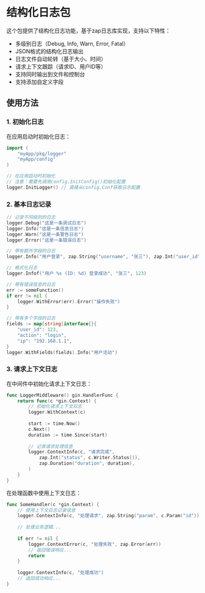 # 结构化日志包

这个包提供了结构化日志功能，基于zap日志库实现，支持以下特性：

- 多级别日志（Debug, Info, Warn, Error, Fatal）
- JSON格式的结构化日志输出
- 日志文件自动轮转（基于大小、时间）
- 请求上下文跟踪（请求ID、用户ID等）
- 支持同时输出到文件和控制台
- 支持添加自定义字段

## 使用方法

### 1. 初始化日志

在应用启动时初始化日志：

```go
import (
    "myApp/pkg/logger"
    "myApp/config"
)

// 在应用启动时初始化
// 注意：需要先调用config.InitConfig()初始化配置
logger.InitLogger() // 直接从config.Conf获取日志配置
```

### 2. 基本日志记录

```go
// 记录不同级别的日志
logger.Debug("这是一条调试日志")
logger.Info("这是一条信息日志")
logger.Warn("这是一条警告日志")
logger.Error("这是一条错误日志")

// 带有额外字段的日志
logger.Info("用户登录", zap.String("username", "张三"), zap.Int("user_id", 123))

// 格式化日志
logger.Infof("用户 %s (ID: %d) 登录成功", "张三", 123)

// 带有错误信息的日志
err := someFunction()
if err != nil {
    logger.WithError(err).Error("操作失败")
}

// 带有多个字段的日志
fields := map[string]interface{}{
    "user_id": 123,
    "action": "login",
    "ip": "192.168.1.1",
}
logger.WithFields(fields).Info("用户活动")
```

### 3. 请求上下文日志

在中间件中初始化请求上下文日志：

```go
func LoggerMiddleware() gin.HandlerFunc {
    return func(c *gin.Context) {
        // 初始化请求上下文日志
        logger.WithContext(c)
        
        start := time.Now()
        c.Next()
        duration := time.Since(start)
        
        // 记录请求处理信息
        logger.ContextInfo(c, "请求完成",
            zap.Int("status", c.Writer.Status()),
            zap.Duration("duration", duration),
        )
    }
}
```

在处理函数中使用上下文日志：

```go
func SomeHandler(c *gin.Context) {
    // 使用上下文日志记录信息
    logger.ContextInfo(c, "处理请求", zap.String("param", c.Param("id")))
    
    // 处理业务逻辑...
    
    if err != nil {
        logger.ContextError(c, "处理失败", zap.Error(err))
        // 返回错误响应...
        return
    }
    
    logger.ContextInfo(c, "处理成功")
    // 返回成功响应...
}
```